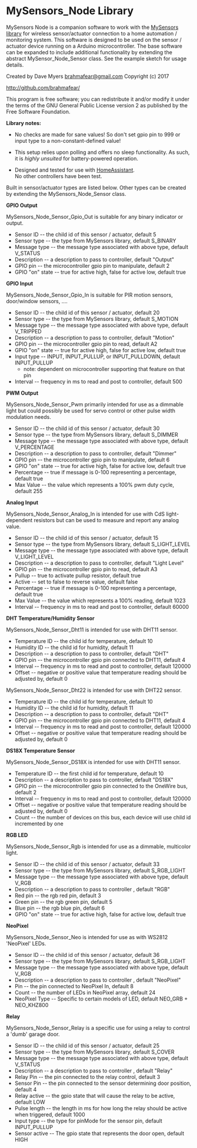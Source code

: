 # MySensors_Node Library


MySensors Node is a companion software to work with the [MySensors library](http://www.mysensors.org)
for wireless sensor/actuator connection to a home automation / monitoring
system.  This software is designed to be used on the sensor / actuator device
running on a Arduino microcontroller.  The base software can be expanded to
include additional functionality by extending the abstract MySensor_Node_Sensor
class.  See the example sketch for usage details.

Created by Dave Myers <brahmafear@gmail.com>
Copyright (c) 2017

http://github.com/brahmafear/

This program is free software; you can redistribute it and/or
modify it under the terms of the GNU General Public License
version 2 as published by the Free Software Foundation.

**Library notes:**

  * No checks are made for sane values!  So don't set gpio pin to 999 or input
type to a non-constant-defined value!

  * This setup relies upon polling and offers no sleep functionality.  As such, it is
*highly unsuited* for battery-powered operation.  

  * Designed and tested for use with [HomeAssistant](https://home-assistant.io/).  
  No other controllers have been test.




Built in sensor/actuator types are listed below.  Other types can be created by extending the
MySensors_Node_Sensor class.  

**GPIO Output**

MySensors_Node_Sensor_Gpio_Out is suitable for any binary indicator or output.
  * Sensor ID -- the child id of this sensor / actuator, default 5
  * Sensor type -- the type from MySensors library, default S_BINARY
  * Message type -- the message type associated with above type, default V_STATUS
  * Description -- a description to pass to controller, default "Output"
  * GPIO pin -- the microcontroller gpio pin to manipulate, default 2
  * GPIO "on" state -- true for active high, false for active low, default true

**GPIO Input**

MySensors_Node_Sensor_Gpio_In is suitable for PIR motion sensors, door/window sensors, ....
  * Sensor ID -- the child id of this sensor / actuator, default 20
  * Sensor type -- the type from MySensors library, default S_MOTION
  * Message type -- the message type associated with above type, default V_TRIPPED
  * Description -- a description to pass to controller, default "Motion"
  * GPIO pin -- the microcontroller gpio pin to read, default A2
  * GPIO "on" state -- true for active high, false for active low, default true
  * Input type -- INPUT, INPUT_PULLUP, or INPUT_PULLDOWN, default INPUT_PULLUP
      - note: dependent on microcontroller supporting that feature on that pin
  * Interval -- frequency in ms to read and post to controller, default 500

**PWM Output**

MySensors_Node_Sensor_Pwm primarily intended for use as a dimmable light but could
possibly be used for servo control or other pulse width modulation needs.
  * Sensor ID -- the child id of this sensor / actuator, default 30
  * Sensor type -- the type from MySensors library, default S_DIMMER
  * Message type -- the message type associated with above type, default V_PERCENTAGE
  * Description -- a description to pass to controller, default "Dimmer"
  * GPIO pin -- the microcontroller gpio pin to manipulate, default 6
  * GPIO "on" state -- true for active high, false for active low, default true
  * Percentage -- true if message is 0-100 representing a percentage, default true
  * Max Value -- the value which represents a 100% pwm duty cycle, default 255

**Analog Input**

MySensors_Node_Sensor_Analog_In is intended for use with CdS light-dependent resistors
but can be used to measure and report any analog value.
  * Sensor ID -- the child id of this sensor / actuator, default 15
  * Sensor type -- the type from MySensors library, default S_LIGHT_LEVEL
  * Message type -- the message type associated with above type, default V_LIGHT_LEVEL
  * Description -- a description to pass to controller, default "Light Level"
  * GPIO pin -- the microcontroller gpio pin to read, default A3
  * Pullup -- true to activate pullup resistor, default true
  * Active -- set to false to reverse value, default false
  * Percentage -- true if message is 0-100 representing a percentage, default true
  * Max Value -- the value which represents a 100% reading, default 1023
  * Interval -- frequency in ms to read and post to controller, default 60000

**DHT Temperature/Humidity Sensor**  

MySensors_Node_Sensor_Dht11 is intended for use with DHT11 sensor.
  * Temperature ID -- the child id for temperature, default 10
  * Humidity ID -- the child id for humidity, default 11
  * Description -- a description to pass to controller, default "DHT"
  * GPIO pin -- the microcontroller gpio pin connected to DHT11, default 4
  * Interval -- frequency in ms to read and post to controller, default 120000
  * Offset -- negative or positive value that temperature reading should be adjusted by, default 0

MySensors_Node_Sensor_Dht22 is intended for use with DHT22 sensor.
  * Temperature ID -- the child id for temperature, default 10
  * Humidity ID -- the child id for humidity, default 11
  * Description -- a description to pass to controller, default "DHT"
  * GPIO pin -- the microcontroller gpio pin connected to DHT11, default 4
  * Interval -- frequency in ms to read and post to controller, default 120000
  * Offset -- negative or positive value that temperature reading should be adjusted by, default 0

**DS18X Temperature Sensor**

MySensors_Node_Sensor_DS18X is intended for use with DHT11 sensor.
  * Temperature ID -- the first child id for temperature, default 10
  * Description -- a description to pass to controller, default "DS18X"
  * GPIO pin -- the microcontroller gpio pin connected to the OneWire bus, default 2
  * Interval -- frequency in ms to read and post to controller, default 120000
  * Offset -- negative or positive value that temperature reading should be adjusted by, default 0
  * Count -- the number of devices on this bus, each device will use child id incremented by one

**RGB LED**

MySensors_Node_Sensor_Rgb is intended for use as a dimmable, multicolor light.
  * Sensor ID -- the child id of this sensor / actuator, default 33
  * Sensor type -- the type from MySensors library, default S_RGB_LIGHT
  * Message type -- the message type associated with above type, default V_RGB
  * Description -- a description to pass to controller  , default "RGB"
  * Red pin -- the rgb red pin, default 3
  * Green pin -- the rgb green pin, default 5
  * Blue pin -- the rgb blue pin, default 6
  * GPIO "on" state -- true for active high, false for active low, default true

**NeoPixel**

MySensors_Node_Sensor_Neo is intended for use as with WS2812 'NeoPixel' LEDs.
  * Sensor ID -- the child id of this sensor / actuator, default 36
  * Sensor type -- the type from MySensors library, default S_RGB_LIGHT
  * Message type -- the message type associated with above type, default V_RGB
  * Description -- a description to pass to controller  , default "NeoPixel"
  * Pin -- the pin connected to NeoPixel In, default 8
  * Count -- the number of LEDs in NeoPixel array, default 24
  * NeoPixel Type -- Specific to certain models of LED, default NEO_GRB + NEO_KHZ800

**Relay**

MySensors_Node_Sensor_Relay is a specific use for using a relay to control a 'dumb' garage door.
  * Sensor ID -- the child id of this sensor / actuator, default 25
  * Sensor type -- the type from MySensors library, default S_COVER
  * Message type -- the message type associated with above type, default V_STATUS
  * Description -- a description to pass to controller  , default "Relay"
  * Relay Pin -- the pin connected to the relay control, default 3
  * Sensor Pin -- the pin connected to the sensor determining door position, default 4
  * Relay active -- the gpio state that will cause the relay to be active, default LOW
  * Pulse length -- the length in ms for how long the relay should be active when triggered, default 1000
  * Input type -- the type for pinMode for the sensor pin, default INPUT_PULLUP
  * Sensor active -- The gpio state that represents the door open, default HIGH
